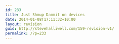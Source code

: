 ```yaml
---
id: 233
title: Just Shmup Dammit on devices
date: 2014-01-08T17:11:32+10:00
layout: revision
guid: http://stevehalliwell.com/159-revision-v1/
permalink: /?p=233
---
```

